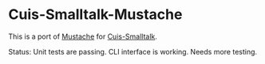 # Cuis-Smalltalk-Mustache
This is a port of [Mustache](https://github.com/noha/mustache) for [Cuis-Smalltalk](https://github.com/Cuis-Smalltalk/Cuis-Smalltalk-Dev).

Status: Unit tests are passing. CLI interface is working. Needs more testing.
